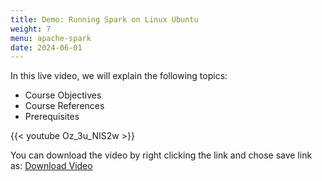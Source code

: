 ```yaml
---
title: Demo: Running Spark on Linux Ubuntu
weight: 7
menu: apache-spark
date: 2024-06-01
---
```


In this live video, we will explain the following topics:
- Course Objectives
- Course References
- Prerequisites

{{< youtube Oz_3u_NIS2w >}}

You can download the video by right clicking the link and chose save link as: [Download Video](https://garage-education.s3.amazonaws.com/spark-course/Ch.04-07-Demo-Running-Spark-on-Linux-Ubuntu.mp4)
